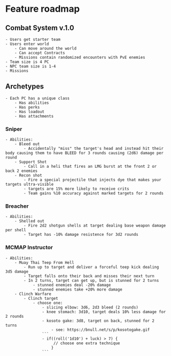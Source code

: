 # Feature roadmap
## Combat System v.1.0
	- Users get starter team
	- Users enter world
		- Can move around the world
		- Can accept Contracts
		- Missions contain randomized encounters with PvE enemies
	- Team size is 4 PC
	- NPC team size is 1-4
	- Missions
## Archetypes
	- Each PC has a unique class
		- Has abilities
		- Has perks
		- Has loadout
		- Has attachments
### Sniper
	- Abilities:
		- Bleed out
			- Accidentally "miss" the target's head and instead hit their body causing them to have BLEED for 3 rounds causing (2d6) damage per round
		- Support Shot
			- Call in a heli that fires an LMG burst at the front 2 or back 2 enemies
		- Recon shot
			- Fire a special projectile that injects dye that makes your targets ultra-visible
			- targets are 15% more likely to receive crits
			- Team gains %10 accuracy against marked targets for 2 rounds
### Breacher
	- Abilities:
		- Shelled out
			- Fire 2d2 shotgun shells at target dealing base weapon damage per shell
			- Target has -10% damage resistence for 3d2 rounds

### MCMAP Instructor
	- Abilities:
		- Muay Thai Teep From Hell
			- Run up to target and deliver a forceful teep kick dealing 3d5 damage
			- Target falls onto their back and misses their next turn
			- In 2 turns, target can get up, but is stunned for 2 turns
				- stunned enemies deal -20% damage
				- stunned enemies take +20% more damage
		- Clinch Warfare
			- Clinch target
				- choose one:
					- slicing elbow: 3d6, 2d3 bleed (2 rounds)
					- knee stomach: 3d10, target deals 10% less damage for 2 rounds
					- kosoto gake: 3d8, target on back, stunned for 2 turns
						- see: https://bnull.net/s/p/kosotogake.gif
					```
					- if((roll('1d10') + luck) > 7) {
						 // choose one extra technique
						}
					```
### 

